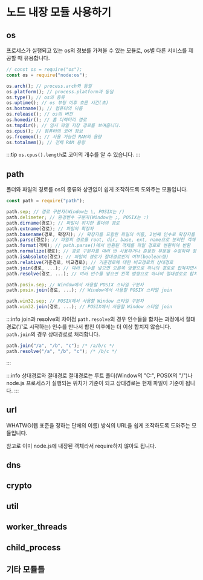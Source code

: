 # 노드 내장 모듈 사용하기

## os

프로세스가 실행되고 있는 os의 정보를 가져올 수 있는 모듈로, os별 다른 서비스를 제공할 때 유용합니다.

```js
// const os = require("os");
const os = require("node:os");

os.arch(); // process.arch와 동일
os.platform(); // process.platform과 동일
os.type(); // os의 종류
os.uptime(); // os 부팅 이후 흐른 시간(초)
os.hostname(); // 컴퓨터의 이름
os.release(); // os의 버전
os.homedir(); // 홈 디렉터리 경로
os.tmpdir(); // 임시 파일 저장 경로를 보여줍니다.
os.cpus(); // 컴퓨터의 코어 정보
os.freemem(); // 사용 가능한 RAM의 용량
os.totalmem(); // 전체 RAM 용량
```

:::tip
`os.cpus().length`로 코어의 개수를 알 수 있습니다.
:::

## path

폴더와 파일의 경로를 os의 종류와 상관없이 쉽게 조작하도록 도와주는 모듈입니다.

```js
const path = require("path");

path.sep; // 경로 구분자(Window는 \, POSIX는 /)
path.delimeter; // 환경변수 구분자(Window는 ;, POSIX는 :)
path.dirname(경로); // 파일이 위치한 폴더의 경로
path.extname(경로); // 파일의 확장자
path.basename(경로, 확장자); // 확장자를 포함한 파일의 이름, 2번째 인수로 확장자를 넘기면 파일의 이름만 나옴
path.parse(경로); // 파일의 경로를 root, dir, base, ext, name으로 분리한 객체
path.format(객체); // path.parse()에서 반환된 객체를 파일 경로로 변환하여 반환
path.normalize(경로); // 경로 구분자를 여러 번 사용하거나 혼용한 부분을 수정하여 정상적인 경로로 변환
path.isAbsolute(경로); // 파일의 경로가 절대경로인지 여부(boolean형)
path.relative(기준경로, 비교경로); // 기준경로에 대한 비교경로의 상대경로
path.join(경로, ...); // 여러 인수를 넣으면 오른쪽 방향으로 하나의 경로로 합쳐지면서 부모 디렉터리(..)와 현재 위치(.)도 자동으로 처리
path.resolve(경로, ...); // 여러 인수를 넣으면 왼쪽 방향으로 하나의 절대경로로 합쳐서 반환

path.posix.sep; // Window에서 사용할 POSIX 스타일 구분자
path.posix.join(경로, ...); // Window에서 사용할 POSIX 스타일 join

path.win32.sep; // POSIX에서 사용할 Window 스타일 구분자
path.win32.join(경로, ...); // POSIX에서 사용할 Window 스타일 join
```

:::info join과 resolve의 차이점
`path.resolve`의 경우 인수들을 합치는 과정에서 절대경로('/'로 시작하는) 인수를 만나서 합친 이후에는 더 이상 합치지 않습니다. `path.join`의 경우 상대경로로 처리합니다.

```js
path.join("/a", "/b", "c"); /* /a/b/c */
path.resolve("/a", "/b", "c"); /* /b/c */
```

:::

:::info 상대경로와 절대경로
절대경로는 루트 폴더(Window의 "C:\", POSIX의 "/")나 node.js 프로세스가 실행되는 위치가 기준이 되고 상대경로는 현재 파일이 기준이 됩니다.
:::

## url

WHATWG(웹 표준을 정하는 단체의 이름) 방식의 URL을 쉽게 조작하도록 도와주는 모듈입니다.

참고로 이미 node.js에 내장된 객체라서 require하지 않아도 됩니다.

## dns

## crypto

## util

## worker_threads

## child_process

## 기타 모듈들
